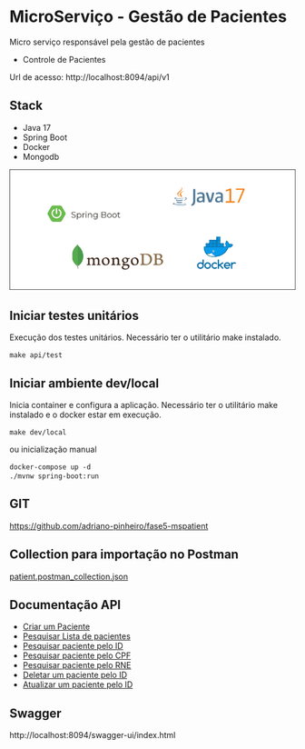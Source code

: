 # MicroServiço - Gestão de Pacientes

Micro serviço responsável pela gestão de pacientes

- Controle de Pacientes

Url de acesso: http://localhost:8094/api/v1

## Stack

- Java 17
- Spring Boot
- Docker
- Mongodb

![Stack](docs/img/stack.png)

## Iniciar testes unitários

Execução dos testes unitários. Necessário ter o utilitário make instalado.

```shell
make api/test
```

## Iniciar ambiente dev/local

Inicia container e configura a aplicação. Necessário ter o utilitário make instalado e o docker estar em execução. 

```shell
make dev/local
```

ou inicialização manual

```shell
docker-compose up -d
./mvnw spring-boot:run
```

## GIT
https://github.com/adriano-pinheiro/fase5-mspatient


## Collection para importação no Postman
[patient.postman_collection.json](externalfiles%2Fpatient.postman_collection.json)


## Documentação API

- [Criar um Paciente](docs/create.md)
- [Pesquisar Lista de pacientes](docs/list.md)
- [Pesquisar paciente pelo ID ](docs/serchById.md)
- [Pesquisar paciente pelo CPF](docs/serchByCpf.md)
- [Pesquisar paciente pelo RNE](docs/serchByRne.md)
- [Deletar um paciente pelo ID](docs/delete.md)
- [Atualizar um paciente pelo ID](docs/update.md)

## Swagger
http://localhost:8094/swagger-ui/index.html